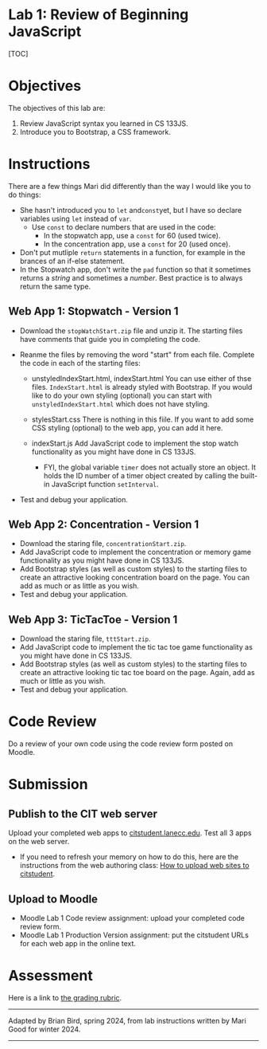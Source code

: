 <h1>Lab 1: Review of Beginning JavaScript</h1>

[TOC]

# Objectives

The objectives of this lab are:

1. Review JavaScript syntax you learned in CS 133JS.
2. Introduce you to Bootstrap, a CSS framework.



# Instructions

There are a few things Mari did differently than the way I would like you to do things:

- She hasn't introduced you to `let` and`const`yet, but I have so declare variables using `let` instead of `var`.
  - Use `const` to declare numbers that are used in the code:
    - In the stopwatch app, use a `const` for 60 (used twice).
    - In the concentration app, use a `const` for 20 (used once).
- Don't put mutliple `return` statements in a function, for example in the brances of an if-else statement.
- In the Stopwatch app, don't write the `pad` function so that it sometimes returns a *string* and sometimes a *number*. Best practice is to always return the same type.

## Web App 1: Stopwatch - Version 1

- Download the `stopWatchStart.zip` file and unzip it. The starting files have comments that guide you in completing the code. 

- Reanme the files by removing the word "start" from each file. 
  Complete the code in each of the starting files:

  - unstyledIndexStart.html, indexStart.html
    You can use either of thse files. `IndexStart.html` is already styled with Bootstrap. If you would like to do your own styling (optional) you can start with `unstyledIndexStart.html` which does not have styling.

  - stylesStart.css 
    There is nothing in this fiile. If you want to add some CSS styling (optional) to the web app, you can add it here.

  - indexStart.js 
    Add JavaScript code to implement the stop watch functionality as you might have done in CS 133JS.  
    - FYI, the global variable `timer` does not actually store an object. It holds the ID number of a timer object created by calling the built-in JavaScript function `setInterval`.
  
- Test and debug your application.

## Web App 2: Concentration - Version 1

- Download the staring file, `concentrationStart.zip`.
- Add JavaScript code to implement the concentration or memory game functionality as you might have done in CS 133JS.  
- Add Bootstrap styles (as well as custom styles) to the starting files to create an attractive looking concentration board on the page. You can add as much or as little as you wish.
- Test and debug your application.

## Web App 3: TicTacToe - Version 1

- Download the staring file, `tttStart.zip`.
- Add JavaScript code to implement the tic tac toe game functionality as you might have done in CS 133JS.
- Add Bootstrap styles (as well as custom styles) to the starting files to create an attractive looking tic tac toe board on the page. Again, add as much or little as you wish.
- Test and debug your application.



# Code Review

Do a review of your own code using the code review form posted on Moodle.



# Submission

## Publish to the CIT web server  
Upload your completed web apps to [citstudent.lanecc.edu](http://citstudent.lanecc.edu).  Test all 3 apps on the web server.  

- If you need to refresh your memory on how to do this, here are the instructions from the web authoring class: [How to upload web sites to citstudent](https://lcc-cit.github.io/CIS195-CourseMaterials/Lessons/UploadingWebSites.html).

## Upload to Moodle



- Moodle Lab 1 Code review assignment: upload your completed code review form.
- Moodle Lab 1 Production Version assignment:  put the citstudent URLs for each web app in the online text.

# Assessment

Here is a link to [the grading rubric](https://lcc-cit.github.io/CS233JS-CourseMaterials/Labs/Lab01/CS233JS_Lab01_Rubric.htm).

  

----

Adapted by Brian Bird, spring 2024, from lab instructions written by Mari Good for winter 2024.

---